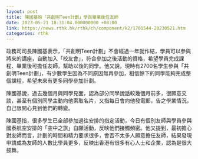 ```yaml
---
layout: post
title: 陳國基盼「共創明Teen計劃」學員畢業後任友師
date: 2023-05-21 18:31:04.000000000 +08:00
link: https://news.rthk.hk/rthk/ch/component/k2/1701544-20230521.htm
categories: rthk
---
```


政務司司長陳國基表示，「共創明Teen計劃」不會經過一年就作結，學員可以參與將來的講座，自動加入「校友會」，符合參加之後活動的資格，希望學員完成課程、畢業後可擔任友師，幫助以後的同學。他又說，現時有2700名學生參與「共創明Teen計劃」，有少數學生因為不同原因無再參加，相信餘下的同學能夠完成整個課程，希望未來有更多同學參加計劃。

陳國基說，過去幾個月與同學見面，認為部分同學說話較幾個月前多，很願意交談，甚至有個別同學主動向他索取名片，又指每日會向他發電郵，告之學業情況，自己很開心見到他們的轉變。

陳國基指，很多學生已全部參加過往安排的指定活動，今日有個別友師與學員參與國泰航空安排的「空中之旅」自願活動，反映他們接觸頻密。他又提到，最初擔心對友師而言，計劃的時間和精力要求很多，會否不太多人願意擔任友師，結果發現申請成為友師的人數比學員更多，反映出香港有很多有心人士和企業，認為是很大鼓舞。
